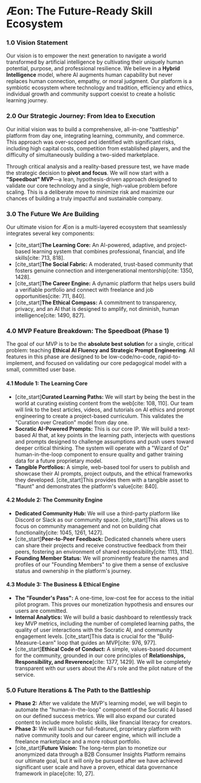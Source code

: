 # Æon: The Future-Ready Skill Ecosystem

### **1.0 Vision Statement**

Our vision is to empower the next generation to navigate a world transformed by artificial intelligence by cultivating their uniquely human potential, purpose, and professional resilience. We believe in a **Hybrid Intelligence** model, where AI augments human capability but never replaces human connection, empathy, or moral judgment. Our platform is a symbiotic ecosystem where technology and tradition, efficiency and ethics, individual growth and community support coexist to create a holistic learning journey.

### **2.0 Our Strategic Journey: From Idea to Execution**

Our initial vision was to build a comprehensive, all-in-one "battleship" platform from day one, integrating learning, community, and commerce. This approach was over-scoped and identified with significant risks, including high capital costs, competition from established players, and the difficulty of simultaneously building a two-sided marketplace.

Through critical analysis and a reality-based pressure test, we have made the strategic decision to **pivot and focus**. We will now start with a **"Speedboat" MVP**—a lean, hypothesis-driven approach designed to validate our core technology and a single, high-value problem before scaling. This is a deliberate move to minimize risk and maximize our chances of building a truly impactful and sustainable company.

### **3.0 The Future We Are Building**

Our ultimate vision for Æon is a multi-layered ecosystem that seamlessly integrates several key components:

* [cite_start]**The Learning Core:** An AI-powered, adaptive, and project-based learning system that combines professional, financial, and life skills[cite: 713, 818].
* [cite_start]**The Social Fabric:** A moderated, trust-based community that fosters genuine connection and intergenerational mentorship[cite: 1350, 1428].
* [cite_start]**The Career Engine:** A dynamic platform that helps users build a verifiable portfolio and connect with freelance and job opportunities[cite: 711, 840].
* [cite_start]**The Ethical Compass:** A commitment to transparency, privacy, and an AI that is designed to amplify, not diminish, human intelligence[cite: 1490, 827].

### **4.0 MVP Feature Breakdown: The Speedboat (Phase 1)**

The goal of our MVP is to be the **absolute best solution** for a single, critical problem: teaching **Ethical AI Fluency and Strategic Prompt Engineering**. All features in this phase are designed to be low-code/no-code, rapid-to-implement, and focused on validating our core pedagogical model with a small, committed user base.

#### **4.1 Module 1: The Learning Core**

* [cite_start]**Curated Learning Paths:** We will start by being the best in the world at curating existing content from the web[cite: 108, 110]. Our team will link to the best articles, videos, and tutorials on AI ethics and prompt engineering to create a project-based curriculum. This validates the "Curation over Creation" model from day one.
* **Socratic AI-Powered Prompts:** This is our core IP. We will build a text-based AI that, at key points in the learning path, interjects with questions and prompts designed to challenge assumptions and push users toward deeper critical thinking. The system will operate with a "Wizard of Oz" human-in-the-loop component to ensure quality and gather training data for a future proprietary model.
* **Tangible Portfolios:** A simple, web-based tool for users to publish and showcase their AI prompts, project outputs, and the ethical frameworks they developed. [cite_start]This provides them with a tangible asset to "flaunt" and demonstrates the platform's value[cite: 840].

#### **4.2 Module 2: The Community Engine**

* **Dedicated Community Hub:** We will use a third-party platform like Discord or Slack as our community space. [cite_start]This allows us to focus on community management and not on building chat functionality[cite: 1045, 1261, 1427].
* [cite_start]**Peer-to-Peer Feedback:** Dedicated channels where users can share their projects and receive constructive feedback from their peers, fostering an environment of shared responsibility[cite: 1113, 1114].
* **Founding Member Status:** We will prominently feature the names and profiles of our "Founding Members" to give them a sense of exclusive status and ownership in the platform's journey.

#### **4.3 Module 3: The Business & Ethical Engine**

* **The "Founder's Pass":** A one-time, low-cost fee for access to the initial pilot program. This proves our monetization hypothesis and ensures our users are committed.
* **Internal Analytics:** We will build a basic dashboard to relentlessly track key MVP metrics, including the number of completed learning paths, the quality of user interactions with the Socratic AI, and community engagement levels. [cite_start]This data is crucial for the "Build-Measure-Learn" loop that guides an MVP[cite: 976, 977].
* [cite_start]**Ethical Code of Conduct:** A simple, values-based document for the community, grounded in our core principles of **Relationships, Responsibility, and Reverence**[cite: 1377, 1429]. We will be completely transparent with our users about the AI's role and the pilot nature of the service.

### **5.0 Future Iterations & The Path to the Battleship**

* **Phase 2:** After we validate the MVP's learning model, we will begin to automate the "human-in-the-loop" component of the Socratic AI based on our defined success metrics. We will also expand our curated content to include more holistic skills, like financial literacy for creators.
* **Phase 3:** We will launch our full-featured, proprietary platform with native community tools and our career engine, which will include a freelance marketplace and a more robust portfolio.
* [cite_start]**Future Vision:** The long-term plan to monetize our anonymized data through a B2B Consumer Insights Platform remains our ultimate goal, but it will only be pursued after we have achieved significant user scale and have a proven, ethical data governance framework in place[cite: 10, 27].
